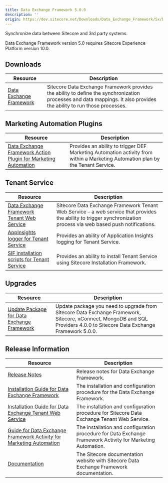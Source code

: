 ```yaml
---
title: Data Exchange Framework 5.0.0
description: ''
origin: https://dev.sitecore.net/Downloads/Data_Exchange_Framework/5x/Data_Exchange_Framework_500
---
```


Synchronize data between Sitecore and 3rd party systems.

  <Alert variant='warning' mb={4}>
    <AlertIcon />
    Data Exchange Framework version 5.0 requires Sitecore Experience Platform version 10.0.
  </Alert>
  

## Downloads

 | Resource | Description |
 | --- | --- |
 | [Data Exchange Framework](https://scdp.blob.core.windows.net/downloads/Data%20Exchange%20Framework/5x/Data%20Exchange%20Framework%20500/Secure/Data%20Exchange%20Framework%205.0.0%20rev.%2001466.zip) | Sitecore Data Exchange Framework provides the ability to define the synchronization processes and data mappings. It also provides the ability to run those processes. |

## Marketing Automation Plugins

 | Resource | Description |
 | --- | --- |
 | [Data Exchange Framework Action Plugin for Marketing Automation](https://scdp.blob.core.windows.net/downloads/Data%20Exchange%20Framework/5x/Data%20Exchange%20Framework%20500/Secure/Sitecore%20Data%20Exchange%20Framework%20Action%20Plugin%20for%20Marketing%20Automation%205.0.0%20rev.%2001466.scwdp.zip) | Provides an ability to trigger DEF Marketing Automation activity from within a Marketing Automation plan by the Tenant Service. |

## Tenant Service

 | Resource | Description |
 | --- | --- |
 | [Data Exchange Framework Tenant Web Service](https://scdp.blob.core.windows.net/downloads/Data%20Exchange%20Framework/5x/Data%20Exchange%20Framework%20500/Secure/Sitecore%20Data%20Exchange%20Framework%20Tenant%20Web%20Service%205.0.0%20rev.%2001466.scwdp.zip) | Sitecore Data Exchange Framework Tenant Web Service – a web service that provides the ability to trigger synchronization process via web based push notifications. |
 | [AppInsights logger for Tenant Service](https://scdp.blob.core.windows.net/downloads/Data%20Exchange%20Framework/5x/Data%20Exchange%20Framework%20500/Secure/AppInsights%20logger%20for%20Tenant%20Service%205.0.0%20rev.%2001466.scwdp.zip) | Provides an ability of Application Insights logging for Tenant Service. |
 | [SIF installation scripts for Tenant Service](https://scdp.blob.core.windows.net/downloads/Data%20Exchange%20Framework/5x/Data%20Exchange%20Framework%20500/Secure/SIFInstallationScriptsforTenantService.zip) | Provides an ability to install Tenant Service using Sitecore Installation Framework. |

## Upgrades

 | Resource | Description |
 | --- | --- |
 | [Update Package for Data Exchange Framework](https://scdp.blob.core.windows.net/downloads/Data%20Exchange%20Framework/5x/Data%20Exchange%20Framework%20500/Secure/Data%20Exchange%20Framework%20(update%20package)%205.0.0%20rev.%2001466.update) | Update package you need to upgrade from Sitecore Data Exchange Framework, Sitecore, xConnect, MongoDB and SQL Providers 4.0.0 to Sitecore Data Exchange Framework 5.0.0. |

## Release Information

 | Resource | Description |
 | --- | --- |
 | [Release Notes](/downloads/Data_Exchange_Framework/5x/Data_Exchange_Framework_500/Release_Notes) | Release notes for Data Exchange Framework. |
 | [Installation Guide for Data Exchange Framework](https://scdp.blob.core.windows.net/downloads/Data%20Exchange%20Framework/5x/Data%20Exchange%20Framework%20500/Secure/Data_Exchange_Framework_5_0_Installation_Guide-en.pdf) | The installation and configuration procedure for the Data Exchange Framework. |
 | [Installation Guide for Data Exchange Tenant Web Service](https://scdp.blob.core.windows.net/downloads/Data%20Exchange%20Framework/5x/Data%20Exchange%20Framework%20500/Secure/Data_Exchange_Framework_5_0_Tenant_Web_Service_Installation_Guide-en.pdf) | The installation and configuration procedure for Sitecore Data Exchange Tenant Web Service. |
 | [Guide for Data Exchange Framework Activity for Marketing Automation](https://doc.sitecore.com/developers/def/50/data-exchange-framework/en/activity-for-marketing-automation.html) | The installation and configuration procedure for Data Exchange Framework Activity for Marketing Automation. |
 | [Documentation](https://doc.sitecore.com/developers/def/50/data-exchange-framework/en/index-en.html) | The Sitecore documentation website with Sitecore Data Exchange Framework documentation. |
